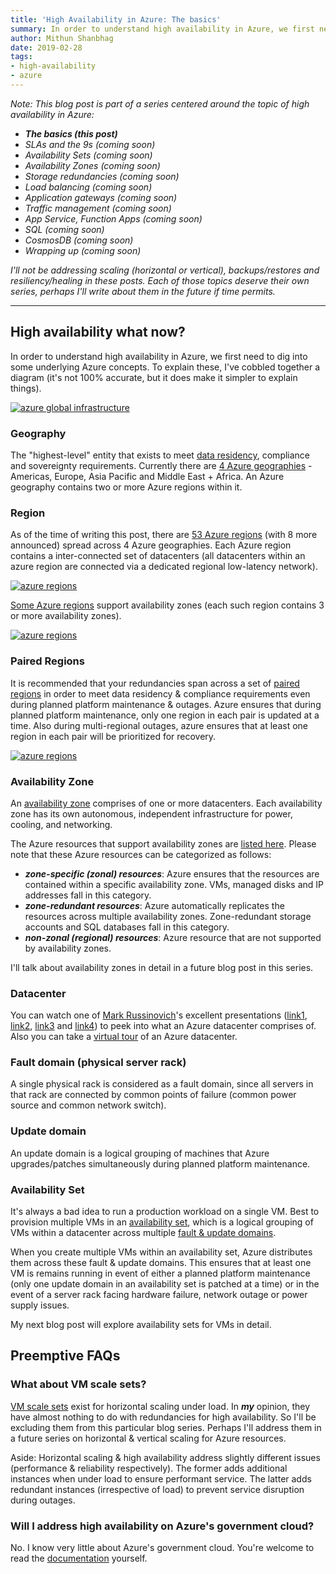 ```yaml
---
title: 'High Availability in Azure: The basics'
summary: In order to understand high availability in Azure, we first need to dig into some underlying Azure concepts.
author: Mithun Shanbhag
date: 2019-02-28
tags: 
- high-availability
- azure
---
```


_Note: This blog post is part of a series centered around the topic of high availability in Azure:_

* _**The basics (this post)**_
* _SLAs and the 9s (coming soon)_
* _Availability Sets (coming soon)_
* _Availability Zones (coming soon)_
* _Storage redundancies (coming soon)_
* _Load balancing (coming soon)_
* _Application gateways (coming soon)_
* _Traffic management (coming soon)_
* _App Service, Function Apps (coming soon)_
* _SQL (coming soon)_
* _CosmosDB (coming soon)_
* _Wrapping up (coming soon)_

_I'll not be addressing scaling (horizontal or vertical), backups/restores and resiliency/healing in these posts. Each of those topics deserve their own series, perhaps I'll write about them in the future if time permits._

-----

## High availability what now?

In order to understand high availability in Azure, we first need to dig into some underlying Azure concepts. To explain these, I've cobbled together a diagram (it's not 100% accurate, but it does make it simpler to explain things).

[![azure global infrastructure](https://assets.cloudskew.com/assets/blog/images/04-azure-global-infra.jpg)](https://assets.cloudskew.com/assets/blog/images/04-azure-global-infra.jpg)

### Geography

The "highest-level" entity that exists to meet [data residency](https://azuredatacentermap.azurewebsites.net/), compliance and sovereignty requirements. Currently there are [4 Azure geographies](https://azure.microsoft.com/en-us/global-infrastructure/geographies/) - Americas, Europe, Asia Pacific and Middle East + Africa. An Azure geography contains two or more Azure regions within it.

### Region

As of the time of writing this post, there are [53 Azure regions](https://azure.microsoft.com/en-us/global-infrastructure/regions/) (with 8 more announced) spread across 4 Azure geographies. Each Azure region contains a inter-connected set of datacenters (all datacenters within an azure region are connected via a dedicated regional low-latency network).

[![azure regions](https://assets.cloudskew.com/assets/blog/images/01-azure-regions.jpg)](https://azure.microsoft.com/en-us/global-infrastructure/regions/)

[Some Azure regions](https://docs.microsoft.com/en-us/azure/availability-zones/az-overview#regions-that-support-availability-zones) support availability zones (each such region contains 3 or more availability zones).

[![azure regions](https://assets.cloudskew.com/assets/blog/images/02-azure-availability-zones.jpg)](https://docs.microsoft.com/en-us/azure/availability-zones/az-overview)

### Paired Regions

It is recommended that your redundancies span across a set of [paired regions](https://docs.microsoft.com/en-us/azure/best-practices-availability-paired-regions) in order to meet data residency & compliance requirements even during planned platform maintenance & outages. Azure ensures that during planned platform maintenance, only one region in each pair is updated at a time. Also during multi-regional outages, azure ensures that at least one region in each pair will be prioritized for recovery.

[![azure regions](https://assets.cloudskew.com/assets/blog/images/03-azure-paired-regions.jpg)](https://docs.microsoft.com/en-us/azure/best-practices-availability-paired-regions)

### Availability Zone

An [availability zone](https://docs.microsoft.com/en-us/azure/availability-zones/az-overview) comprises of one or more datacenters. Each availability zone has its own autonomous, independent infrastructure for power, cooling, and networking.

The Azure resources that support availability zones are [listed here](https://docs.microsoft.com/en-us/azure/availability-zones/az-overview#services-that-support-availability-zones). Please note that these Azure resources can be categorized as follows:

* _**zone-specific (zonal) resources**_: Azure ensures that the resources are contained within a specific availability zone. VMs, managed disks and IP addresses fall in this category.
* _**zone-redundant resources**_: Azure automatically replicates the resources across multiple availability zones. Zone-redundant storage accounts and SQL databases fall in this category.
* _**non-zonal (regional) resources**_: Azure resource that are not supported by availability zones.

I'll talk about availability zones in detail in a future blog post in this series.

### Datacenter

You can watch one of [Mark Russinovich](https://twitter.com/markrussinovich)'s excellent presentations ([link1](https://www.youtube.com/watch?v=D8hMu4jJAwo), [link2](https://www.youtube.com/watch?v=m7I8ANssACk), [link3](https://www.youtube.com/watch?v=t3Vo37V9oU8) and [link4](https://youtu.be/S2zguwKvlQk)) to peek into what an Azure datacenter comprises of. Also you can take a [virtual tour](https://cloud-platform-assets.azurewebsites.net/datacenter/index.html) of an Azure datacenter.

### Fault domain (physical server rack)

A single physical rack is considered as a fault domain, since all servers in that rack are connected by common points of failure (common power source and common network switch).

### Update domain

An update domain is a logical grouping of machines that Azure upgrades/patches simultaneously during planned platform maintenance.

### Availability Set

It's always a bad idea to run a production workload on a single VM. Best to provision multiple VMs in an [availability set](https://docs.microsoft.com/en-us/azure/virtual-machines/windows/regions-and-availability#availability-sets), which is a logical grouping of VMs within a datacenter across multiple [fault & update domains](https://docs.microsoft.com/en-us/azure/virtual-machines/windows/regions-and-availability#fault-domains).

When you create multiple VMs within an availability set, Azure distributes them across these fault & update domains. This ensures that at least one VM is remains running in event of either a planned platform maintenance (only one update domain in an availability set is patched at a time) or in the event of a server rack facing hardware failure, network outage or power supply issues.

My next blog post will explore availability sets for VMs in detail.

## Preemptive FAQs

### What about VM scale sets?

[VM scale sets](https://docs.microsoft.com/en-us/azure/virtual-machine-scale-sets/overview) exist for horizontal scaling under load. In _**my**_ opinion, they have almost nothing to do with redundancies for high availability. So I'll be excluding them from this particular blog series. Perhaps I'll address them in a future series on horizontal & vertical scaling for Azure resources.

Aside: Horizontal scaling & high availability address slightly different issues (performance & reliability respectively). The former adds additional instances when under load to ensure performant service. The latter adds redundant instances (irrespective of load) to prevent service disruption during outages.

### Will I address high availability on Azure's government cloud?

No. I know very little about Azure's government cloud. You're welcome to read the [documentation](https://docs.microsoft.com/en-in/azure/azure-government/) yourself.
